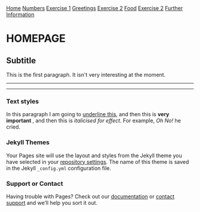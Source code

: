 
<body>
 <a href="index.html" class="btn">Home</a>
        <a href="Numbers.html" class="btn">Numbers</a>
        <a href="NumbersExercise.htm" class="btn">Exercise 1</a>
        <a href="GreetingsandGoodbyes.html" class="btn">Greetings</a>
        <a href="GreetingsExercise.htm" class="btn">Exercise 2</a>
        <a href="Food.html" class="btn">Food</a>
        <a href="FoodExercise.htm" class="btn">Exercise 2</a>
        <a href="FurtherInformation.html" class="btn">Further Information</a>
        
        
<h1> HOMEPAGE </h1>
<h2>Subtitle</h2>
<p>This is the first paragraph. It isn't very interesting at the moment.</p>

<hr>

<hr>

<h3> Text styles </h3>
<p> In this paragraph I am going to <u>underline this</u>, and then this is <strong> very important </strong>, and then this is <em>italicised for effect</em>. For example, <em> Oh No!</em> he cried. </p>




  













### Jekyll Themes

Your Pages site will use the layout and styles from the Jekyll theme you have selected in your [repository settings](https://github.com/RishikaMan/Test/settings). The name of this theme is saved in the Jekyll `_config.yml` configuration file.

### Support or Contact

Having trouble with Pages? Check out our [documentation](https://help.github.com/categories/github-pages-basics/) or [contact support](https://github.com/contact) and we’ll help you sort it out.
